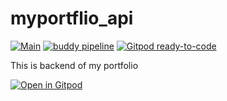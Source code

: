 # myportflio_api

[![Main](https://github.com/yasararfath/myportflio_api/actions/workflows/python-app.yml/badge.svg)](https://github.com/yasararfath/myportflio_api/actions/workflows/python-app.yml)
[![buddy pipeline](https://app.buddy.works/shaikhyasar/myportflio-api/pipelines/pipeline/369883/badge.svg?token=4938fe34153573060a48f6b9eea94286b30854f14bb9c02f9fcb6c6fb687b85b "buddy pipeline")](https://app.buddy.works/shaikhyasar/myportflio-api/pipelines/pipeline/369883)
[![Gitpod ready-to-code](https://img.shields.io/badge/Gitpod-ready--to--code-908a85?logo=gitpod)](https://gitpod.io/#https://github.com/yasararfath/myportflio_api)


This is backend of my portfolio


[![Open in Gitpod](https://gitpod.io/button/open-in-gitpod.svg)](https://gitpod.io/#https://github.com/yasararfath/myportflio_api)
